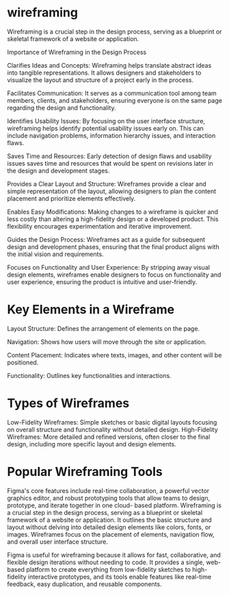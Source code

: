 # wireframing
  Wireframing is a crucial step in the design process, serving as a blueprint or skeletal framework of a website or application. 

  Importance of Wireframing in the Design Process

  Clarifies Ideas and Concepts:
  Wireframing helps translate abstract ideas into tangible representations. It allows designers and stakeholders to visualize the layout and structure of a project early in the process.

  Facilitates Communication:
  It serves as a communication tool among team members, clients, and stakeholders, ensuring everyone is on the same page regarding the design and functionality.

  Identifies Usability Issues:
  By focusing on the user interface structure, wireframing helps identify potential usability issues early on. This can include navigation problems, information hierarchy issues, and interaction     flaws.

  Saves Time and Resources:
  Early detection of design flaws and usability issues saves time and resources that would be spent on revisions later in the design and development stages.

  Provides a Clear Layout and Structure:
  Wireframes provide a clear and simple representation of the layout, allowing designers to plan the content placement and prioritize elements effectively.

  Enables Easy Modifications:
  Making changes to a wireframe is quicker and less costly than altering a high-fidelity design or a developed product. This flexibility encourages experimentation and iterative improvement.

  Guides the Design Process:
  Wireframes act as a guide for subsequent design and development phases, ensuring that the final product aligns with the initial vision and requirements.

  Focuses on Functionality and User Experience:
  By stripping away visual design elements, wireframes enable designers to focus on functionality and user experience, ensuring the product is intuitive and user-friendly.


# Key Elements in a Wireframe
  Layout Structure: Defines the arrangement of elements on the page.
  
  Navigation: Shows how users will move through the site or application.

  Content Placement: Indicates where texts, images, and other content will be positioned.

  Functionality: Outlines key functionalities and interactions.


# Types of Wireframes
  Low-Fidelity Wireframes: Simple sketches or basic digital layouts focusing on overall structure and functionality without detailed design.
  High-Fidelity Wireframes: More detailed and refined versions, often closer to the final design, including more specific layout and design elements.


# Popular Wireframing Tools
  Figma's core features include real-time collaboration, a powerful vector graphics editor, and robust prototyping tools that allow teams to design, prototype, and iterate together in one cloud-      based platform. 
  Wireframing is a crucial step in the design process, serving as a blueprint or skeletal framework of a website or application. It outlines the basic structure and layout without     delving into    detailed design elements like colors, fonts, or images. Wireframes focus on the placement of elements, navigation flow, and overall user interface structure.

  Figma is useful for wireframing because it allows for fast, collaborative, and flexible design iterations without needing to code. It provides a single, web-based platform to create everything      from low-fidelity sketches to high-fidelity interactive prototypes, and its tools enable features like real-time feedback, easy duplication, and reusable components. 
